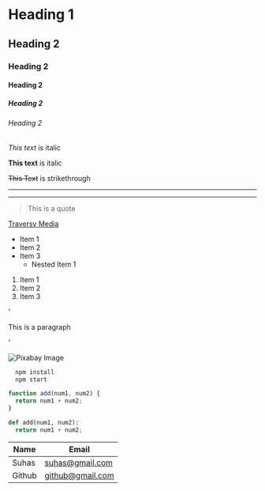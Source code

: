 # Heading 1

## Heading 2

### Heading 2

#### Heading 2

##### Heading 2

###### Heading 2

<!-- Italic  -->

_This text_ is italic

<!-- Strong  -->

**This text** is italic

<!-- Strikethrough  -->

~~This Text~~ is strikethrough

<!-- Horizontal Rule  -->

---

---

<!-- blockquote  -->

> This is a quote

<!-- Links  -->

[Traversy Media](http://www.traversymedia.com)

<!-- UL  -->

- Item 1
- Item 2
- Item 3
  - Nested Item 1

<!-- Ol  -->

1. Item 1
1. Item 2
1. Item 3

<!-- Inline Code -->

'<p>This is a paragraph</p>'

<!-- Images  -->

![Pixabay Image](https://cdn.pixabay.com/photo/2022/12/13/18/00/autumn-7653897_960_720.jpg "Text to show on mouseover")

<!-- Github Markdown  -->

<!-- Code Blocks  -->

```bash
  npm install
  npm start
```

```javascript
function add(num1, num2) {
  return num1 + num2;
}
```

```python
def add(num1, num2):
  return num1 + num2;

```

<!-- Tables  -->

| Name   | Email            |
| ------ | ---------------- |
| Suhas  | suhas@gmail.com  |
| Github | github@gmail.com |
